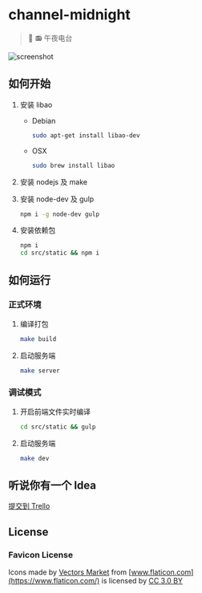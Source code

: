 # channel-midnight
> :crescent_moon: :radio: 午夜电台

![screenshot](https://i.loli.net/2018/02/27/5a95679aad550.png)

## 如何开始
1. 安装 libao

	- Debian

		```sh
		sudo apt-get install libao-dev
		```

	- OSX

		```sh
		sudo brew install libao
		```

2. 安装 nodejs 及 make

3. 安装 node-dev 及 gulp

	```sh
    npm i -g node-dev gulp
    ```

4. 安装依赖包

	```sh
	npm i
	cd src/static && npm i
	```

## 如何运行
### 正式环境
1. 编译打包

	```sh
	make build
	```

2. 启动服务端

	```sh
	make server
	```

### 调试模式
1. 开启前端文件实时编译

	```sh
	cd src/static && gulp
	```

2. 启动服务端

	```sh
	make dev
	```

## 听说你有一个 Idea
[提交到 Trello](https://trello.com/b/HXu2z0rO/channel-midnight-todo)

## License
### Favicon License
Icons made by [Vectors Market](https://www.flaticon.com/authors/vectors-market) from [www.flaticon.com](https://www.flaticon.com/) is licensed by [CC 3.0 BY](http://creativecommons.org/licenses/by/3.0/)
